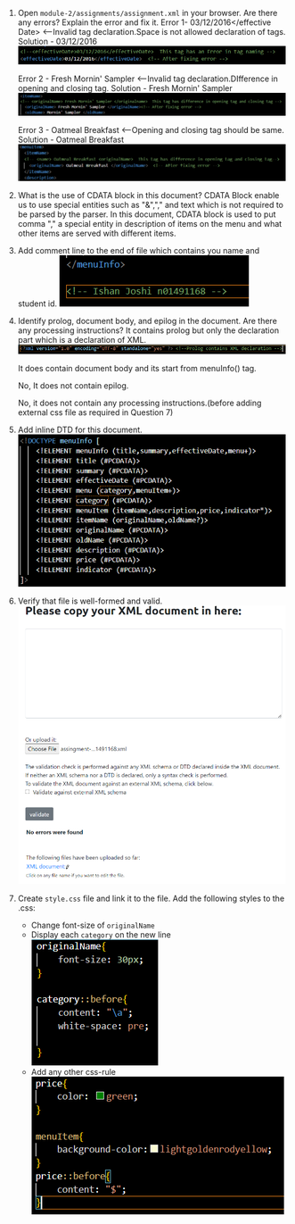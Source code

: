 1. Open `module-2/assignments/assignment.xml` in your browser. Are there any errors? Explain the error and fix it.
    Error 1- <effective Date>03/12/2016</effective Date> <--Invalid tag declaration.Space is not allowed declaration of tags.
        Solution - <effectiveDate>03/12/2016</effectiveDate>
        ![image info](../assignments/Screenshots/Error_1.png)

    Error 2 - <originalName> Fresh Mornin' Sampler </originalname> <--Invalid tag declaration.DIfference in opening and closing tag.
        Solution - <originalName> Fresh Mornin' Sampler </originalName>
        ![image info](../assignments/Screenshots/Error_2.png)

    Error 3 - <name> Oatmeal Breakfast </originalName> <--Opening and closing tag should be same.
        Solution - <orignalName> Oatmeal Breakfast </orignalName>
        ![image info](../assignments/Screenshots/Error_3.png)


2. What is the use of CDATA block in this document?
    CDATA Block enable us to use special entities such as "&","," and text which is not required to be parsed by the parser.
    In this document, CDATA block is used to put comma "," a special entity in description of items on the menu and what other items are served with different items. 
    

    
3. Add comment line to the end of file which contains you name and student id.
    ![image info](../assignments/Screenshots/Comment.png)


4. Identify prolog, document body, and epilog in the document. Are there any processing instructions?
    It contains prolog but only the declaration part which is a declaration of XML.
        ![image info](../assignments/Screenshots/Prolog.png)

    It does contain document body and its start from menuInfo(<menuInfo>) tag.

    No, It does not contain epilog.

    No, it does not contain any processing instructions.(before adding external css file as required in Question 7)


5. Add inline DTD for this document.
    ![image info](../assignments/Screenshots/DTD.png)

6. Verify that file is well-formed and valid.
    ![image info](../assignments/Screenshots/Validation.png)

7. Create `style.css` file and link it to the file. Add the following styles to the .css:

    - Change font-size of `originalName`
    - Display each `category` on the new line
        ![image info](../assignments/Screenshots/OriginalName_and_Category_CSS.png)
    - Add any other css-rule
        ![image info](../assignments/Screenshots/Other_CSS_rules.png)
